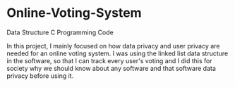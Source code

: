 # Online-Voting-System
Data Structure C Programming Code

In this project, I mainly focused on how data privacy and user privacy are needed for an online voting system. I was using the linked list data structure in the software, so that I can track every user's voting and I did this for society why we should know about any software and that software data privacy before using it.
